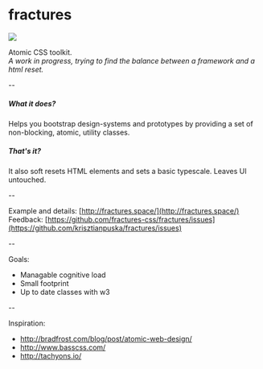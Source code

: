 # fractures

![](https://travis-ci.org/krisztianpuska/fractures.svg)

Atomic CSS toolkit.  
*A work in progress, trying to find the balance between a framework and a html reset.*

-- 

##### What it does?
Helps you bootstrap design-systems and prototypes by providing a set of non-blocking, atomic, utility classes.

##### That's it?
It also soft resets HTML elements and sets a basic typescale. Leaves UI untouched.

--

Example and details: [http://fractures.space/](http://fractures.space/)  
Feedback: [https://github.com/fractures-css/fractures/issues](https://github.com/krisztianpuska/fractures/issues)

--

Goals:
- Managable cognitive load
- Small footprint
- Up to date classes with w3

--

Inspiration:

- http://bradfrost.com/blog/post/atomic-web-design/
- http://www.basscss.com/
- http://tachyons.io/
